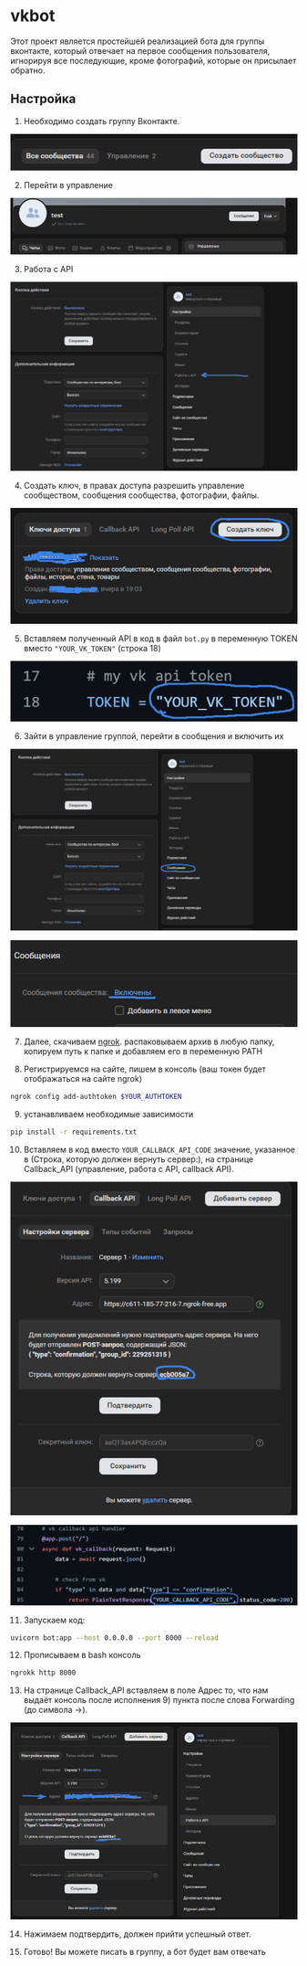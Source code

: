 # vkbot
Этот проект является простейшей реализацией бота для группы вконтакте, который отвечает на первое сообщения пользователя, игнорируя все последующие, кроме фотографий, которые он присылает обратно.
## Настройка

1) Необходимо создать группу Вконтакте.

   
![Создание группы](images/изображение_2025-02-04_140410416.png)


2) Перейти в управление


![Управление](images/изображение_2025-02-04_140443937.png)

 
3) Работа с API


![API](images/api.png)


4) Создать ключ, в правах доступа разрешить управление сообществом, сообщения сообщества, фотографии, файлы.


![Создать ключ](images/token.png)

   
5) Вставляем полученный API в код в файл ```bot.py``` в переменную TOKEN вместо ```"YOUR_VK_TOKEN"``` (строка 18)


![токен в код](images/code_token.png)


6) Зайти в управление группой, перейти в сообщения и включить их

![Сообщения](images/messages.png)

![Включить сообщения](images/enable%20messages.png)


    
7) Далее, скачиваем [ngrok](https://ngrok.com). распаковываем архив в любую папку, копируем путь к папке и добавляем его в переменную PATH

8) Регистрируемся на сайте, пишем в консоль (ваш токен будет отображаться на сайте ngrok)
```bash
ngrok config add-authtoken $YOUR_AUTHTOKEN
```
9) устанавливаем необходимые зависимости
```bash
pip install -r requirements.txt
```
10) Вставляем в код вместо ```YOUR_CALLBACK_API_CODE``` значение, указанное в (Строка, которую должен вернуть сервер:), на странице Callback_API (управление, работа с API, callback API).


![ответ](images/response.png)

![Код](images/code.png)


11) Запускаем код:
```bash
uvicorn bot:app --host 0.0.0.0 --port 8000 --reload
```

12) Прописываем в bash консоль
```bash
ngrokk http 8000
```

13) На странице Callback_API вставляем в поле Адрес то, что нам выдаёт консоль после исполнения 9) пункта после слова Forwarding (до символа ->).


![Подтверждение](images/proof.png)


14) Нажимаем подтвердить, должен прийти успешный ответ.

15) Готово! Вы можете писать в группу, а бот будет вам отвечать
